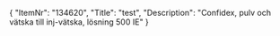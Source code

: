 {
  "ItemNr": "134620",
  "Title": "test",
  "Description": "Confidex, pulv och vätska till inj-vätska, lösning 500 IE"
}
